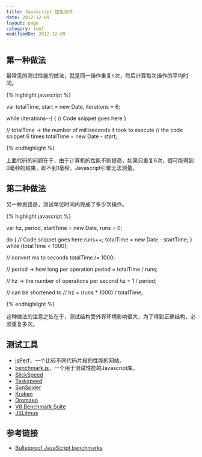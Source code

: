 ```yaml
---
title: Javascript 性能测试
date: 2012-12-09
layout: page
category: tool
modifiedOn: 2012-12-09
---
```


## 第一种做法

最常见的测试性能的做法，就是同一操作重复n次，然后计算每次操作的平均时间。

{% highlight javascript %}

var totalTime,
    start = new Date,
    iterations = 6;

while (iterations--) {
  // Code snippet goes here
}

// totalTime → the number of milliseconds it took to execute
// the code snippet 6 times
totalTime = new Date - start;

{% endhighlight %}

上面代码的问题在于，由于计算机的性能不断提高，如果只重复6次，很可能得到0毫秒的结果，即不到1毫秒，Javascript引擎无法测量。

## 第二种做法

另一种思路是，测试单位时间内完成了多少次操作。

{% highlight javascript %}

var hz,
    period,
    startTime = new Date,
    runs = 0;

do {
  // Code snippet goes here
  runs++;
  totalTime = new Date - startTime;
} while (totalTime < 1000);

// convert ms to seconds
totalTime /= 1000;

// period → how long per operation
period = totalTime / runs;

// hz → the number of operations per second
hz = 1 / period;

// can be shortened to
// hz = (runs * 1000) / totalTime;

{% endhighlight %}

这种做法的注意之处在于，测试结构受外界环境影响很大，为了得到正确结构，必须重复多次。

## 测试工具

- [jsPerf](http://jsperf.com/)，一个比较不同代码片段的性能的网站。
- [benchmark.js](https://github.com/bestiejs/benchmark.js)，一个用于测试性能的Javascript库。
- <a href="https://github.com/kamicane/slickspeed/">SlickSpeed</a>
- <a href="https://github.com/phiggins42/taskspeed">Taskspeed</a>
- <a href="http://www2.webkit.org/perf/sunspider/sunspider.html">SunSpider</a>
- <a href="http://krakenbenchmark.mozilla.org/">Kraken</a>
- <a href="http://dromaeo.com/">Dromaeo</a>
- <a href="http://code.google.com/apis/v8/benchmarks.html">V8 Benchmark Suite</a>
- <a href="http://www.broofa.com/Tools/JSLitmus/">JSLitmus</a>

## 参考链接

- [Bulletproof JavaScript benchmarks](http://calendar.perfplanet.com/2010/bulletproof-javascript-benchmarks/)
